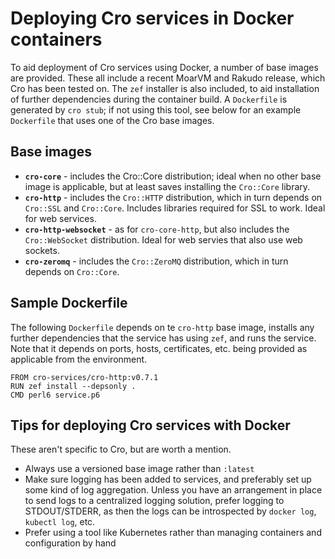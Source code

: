 # Deploying Cro services in Docker containers

To aid deployment of Cro services using Docker, a number of base images are
provided. These all include a recent MoarVM and Rakudo release, which Cro has
been tested on. The `zef` installer is also included, to aid installation of
further dependencies during the container build.  A `Dockerfile` is generated
by `cro stub`; if not using this tool, see below for an example `Dockerfile`
that uses one of the Cro base images.

## Base images

* **`cro-core`** - includes the Cro::Core distribution; ideal when no other
  base image is applicable, but at least saves installing the `Cro::Core`
  library.
* **`cro-http`** - includes the `Cro::HTTP` distribution, which in turn
  depends on `Cro::SSL` and `Cro::Core`. Includes libraries required for SSL
  to work. Ideal for web services.
* **`cro-http-websocket`** - as for `cro-core-http`, but also includes
  the `Cro::WebSocket` distribution. Ideal for web servies that also use web
  sockets.
* **`cro-zeromq`** - includes the `Cro::ZeroMQ` distribution, which in turn
  depends on `Cro::Core`.

## Sample Dockerfile

The following `Dockerfile` depends on te `cro-http` base image, installs any
further dependencies that the service has using `zef`, and runs the service.
Note that it depends on ports, hosts, certificates, etc. being provided as
applicable from the environment.

```
FROM cro-services/cro-http:v0.7.1
RUN zef install --depsonly .
CMD perl6 service.p6
```

## Tips for deploying Cro services with Docker

These aren't specific to Cro, but are worth a mention.

* Always use a versioned base image rather than `:latest`
* Make sure logging has been added to services, and preferably set up some
  kind of log aggregation. Unless you have an arrangement in place to send
  logs to a centralized logging solution, prefer logging to STDOUT/STDERR, as
  then the logs can be introspected by `docker log`, `kubectl log`, etc.
* Prefer using a tool like Kubernetes rather than managing containers and
  configuration by hand
